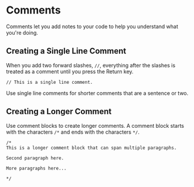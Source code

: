 # Comments

Comments let you add notes to your code to help you understand what you're doing.

## Creating a Single Line Comment

When you add two forward slashes, `//`, everything after the slashes is treated as a comment until you press the Return key.

	// This is a single line comment.

Use single line comments for shorter comments that are a sentence or two.

## Creating a Longer Comment

Use comment blocks to create longer comments. A comment block starts with the characters `/*` and ends with the characters `*/`.

	/*
	This is a longer comment block that can span multiple paragraphs.
	
	Second paragraph here.
	
	More paragraphs here...
	
	*/
	
